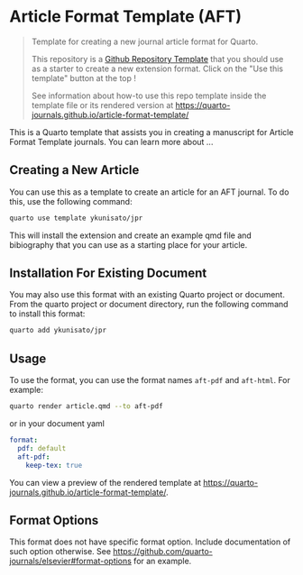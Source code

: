 # Article Format Template (AFT)

<!-- REMOVE THIS IN YOUR FORMAT TEMPLATE -->
> Template for creating a new journal article format for Quarto. 
>
> This repository is a [Github Repository Template](https://docs.github.com/en/repositories/creating-and-managing-repositories/creating-a-repository-from-a-template) that you should use as a starter to create a new extension format. Click on the "Use this template" button at the top !
>
> See information about how-to use this repo template inside the template file or its rendered version at <https://quarto-journals.github.io/article-format-template/>

<!-- ALL THE BELOW SHOULD BE IN YOUR README -->

This is a Quarto template that assists you in creating a manuscript for Article Format Template journals. You can learn more about ...

## Creating a New Article

You can use this as a template to create an article for an AFT journal. To do this, use the following command:

```bash
quarto use template ykunisato/jpr
```

This will install the extension and create an example qmd file and bibiography that you can use as a starting place for your article.

## Installation For Existing Document

You may also use this format with an existing Quarto project or document. From the quarto project or document directory, run the following command to install this format:

```bash
quarto add ykunisato/jpr
```

## Usage

To use the format, you can use the format names `aft-pdf` and `aft-html`. For example:

```bash
quarto render article.qmd --to aft-pdf
```

or in your document yaml

```yaml
format:
  pdf: default
  aft-pdf:
    keep-tex: true    
```

You can view a preview of the rendered template at <https://quarto-journals.github.io/article-format-template/>.

## Format Options

This format does not have specific format option. Include documentation of such option otherwise. See <https://github.com/quarto-journals/elsevier#format-options> for an example.
